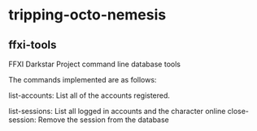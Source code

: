 # tripping-octo-nemesis
ffxi-tools
----------

FFXI Darkstar Project command line database tools

The commands implemented are as follows:

list-accounts: List all of the accounts registered.

list-sessions: List all logged in accounts and the character online
close-session: Remove the session from the database
